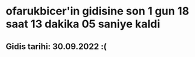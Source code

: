# ofarukbicer'in gidisine son 1 gun 18 saat 13 dakika 05 saniye kaldi

## Gidis tarihi: 30.09.2022 :(